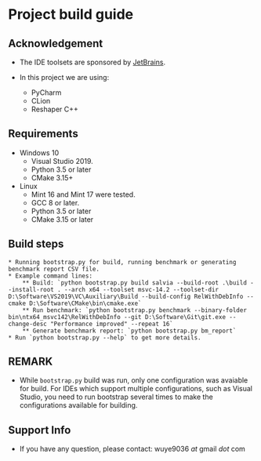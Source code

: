 ﻿# Project build guide

## Acknowledgement
  * The IDE toolsets are sponsored by [JetBrains](http://https://www.jetbrains.com/?from=salvia).
  
  * In this project we are using:
    * PyCharm
	* CLion
	* Reshaper C++

## Requirements
  * Windows 10
    * Visual Studio 2019.
	* Python 3.5 or later
	* CMake 3.15+
  * Linux
    * Mint 16 and Mint 17 were tested.
	* GCC 8 or later.
	* Python 3.5 or later
	* CMake 3.15 or later
	
## Build steps
	* Running bootstrap.py for build, running benchmark or generating benchmark report CSV file.
	* Example command lines:
		** Build: `python bootstrap.py build salvia --build-root .\build --install-root . --arch x64 --toolset msvc-14.2 --toolset-dir D:\Software\VS2019\VC\Auxiliary\Build --build-config RelWithDebInfo --cmake D:\Software\CMake\bin\cmake.exe`
		** Run benchmark: `python bootstrap.py benchmark --binary-folder bin\ntx64_msvc142\RelWithDebInfo --git D:\Software\Git\git.exe --change-desc "Performance improved" --repeat 16`
		** Generate benchmark report: `python bootstrap.py bm_report`
	* Run `python bootstrap.py --help` to get more details.

 
## REMARK
  * While `bootstrap.py` build was run, only one configuration was avaiable for build. For IDEs which support multiple configurations, such as Visual Studio, you need to run bootstrap several times to make the configurations available for building.
  
  
## Support Info
  * If you have any question, please contact: wuye9036 _at_ gmail _dot_ com




